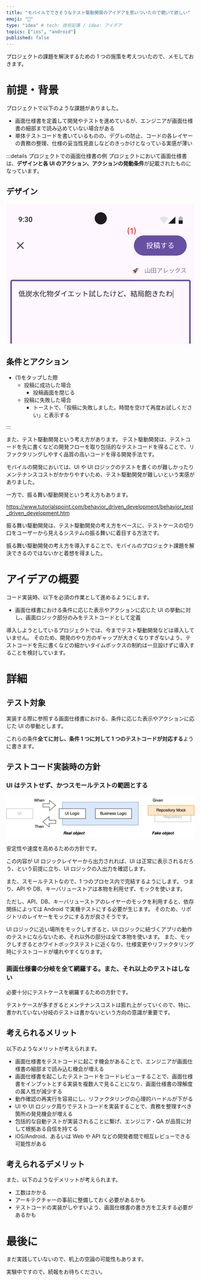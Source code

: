 ```yaml
---
title: "モバイルでできそうなテスト駆動開発のアイデアを思いついたので聞いて欲しい"
emoji: "🌟"
type: "idea" # tech: 技術記事 / idea: アイデア
topics: ["ios", "android"]
published: false
---
```


プロジェクトの課題を解決するための 1 つの施策を考えついたので、メモしておきます。

# 前提・背景

プロジェクトで以下のような課題がありました。

- 画面仕様書を定義して開発やテストを進めているが、エンジニアが画面仕様書の細部まで読み込めていない場合がある
- 単体テストコードを書いているものの、デグレの防止、コードの各レイヤーの責務の整理、仕様の妥当性見直しなどのきっかけとなっている実感が薄い

:::details プロジェクトでの画面仕様書の例
プロジェクトにおいて画面仕様書は、**デザインと各 UI のアクション、アクションの発動条件**が記載されたものになっています。

## デザイン

![](/images/mobile-ui-logic-behavior-driven-development/screen-spec-image.png)

## 条件とアクション

- (1)をタップした際
  - 投稿に成功した場合
    - 投稿画面を閉じる
  - 投稿に失敗した場合
    - トーストで、「投稿に失敗しました。時間を空けて再度お試しください」と表示する

:::

また、テスト駆動開発という考え方があります。
テスト駆動開発は、テストコードを先に書くなどの開発フローを取り包括的なテストコードを得ることで、リファクタリングしやすく品質の高いコードを得る開発手法です。

モバイルの開発においては、UI や UI ロジックのテストを書くのが難しかったりメンテナンスコストがかかりやすいため、テスト駆動開発が難しいという実感がありました。

一方で、振る舞い駆動開発という考え方もあります。

https://www.tutorialspoint.com/behavior_driven_development/behavior_test_driven_development.htm

振る舞い駆動開発は、テスト駆動開発の考え方をベースに、テストケースの切り口をユーザーから見えるシステムの振る舞いに着目する方法です。

振る舞い駆動開発の考え方を導入することで、モバイルのプロジェクト課題を解決できるのではないかと着想を得ました。

# アイデアの概要

コード実装時、以下を必須の作業として進めるようにします。

- 画面仕様書における条件に応じた表示やアクションに応じた UI の挙動に対し、画面ロジック部分のみをテストコードとして定義

導入しようとしているプロジェクトでは、今までテスト駆動開発などは導入していません。
そのため、開発のやり方のギャップが大きくなりすぎないよう、テストコードを先に書くなどの細かいタイムボックスの制約は一旦設けずに導入することを検討しています。

# 詳細

## テスト対象

実装する際に参照する画面仕様書における、条件に応じた表示やアクションに応じた UI の挙動とします。

これらの条件**全てに対し、条件 1 つに対して 1 つのテストコードが対応する**ように書きます。

## テストコード実装時の方針

### UI はテストせず、かつスモールテストの範囲とする

![](/images/mobile-ui-logic-behavior-driven-development/testing-layers.png)

安定性や速度を高めるための方針です。

この内容が UI ロジックレイヤーから出力されれば、UI は正常に表示されるだろう、という前提に立ち、UI ロジックの入出力を確認します。

また、スモールテストなので、1 つのプロセス内で完結するようにします。
つまり、API や DB、キーバリューストアは本物を利用せず、モックを使います。

ただし、API、DB、キーバリューストアのレイヤーのモックを利用すると、依存関係によっては Android で実機テストにする必要が生じます。
そのため、リポジトリのレイヤーをモックにする方が良さそうです。

UI ロジックに近い場所をモックしすぎると、UI ロジックに紐づくアプリの動作のテストにならないため、それ以外の部分は全て本物を使います。
また、モックしすぎるとホワイトボックステストに近くなり、仕様変更やリファクタリング時にテストコードが壊れやすくなります。

### 画面仕様書の分岐を全て網羅する。また、それ以上のテストはしない

必要十分にテストケースを網羅するための方針です。

テストケースが多すぎるとメンテナンスコストは膨れ上がっていくので、特に、書かれていない分岐のテストは書かないという方向の意識が重要です。

## 考えられるメリット

以下のようなメリットが考えられます。

- 画面仕様書をテストコードに起こす機会があることで、エンジニアが画面仕様書の細部まで読み込む機会が増える
- 画面仕様書を起こしたテストコードをコードレビューすることで、画面仕様書をインプットとする実装を複数人で見ることになり、画面仕様書の理解度の属人性が減少する
- 動作確認の再実行を容易にし、リファクタリングの心理的ハードルが下がる
- UI や UI ロジック周りでテストコードを実装することで、責務を整理すべき箇所の発見機会が増える
- 包括的な自動テストが実装されることに繋げ、エンジニア・QA が品質に対して根拠ある自信を持てる
- iOS/Android、あるいは Web や API などの開発者間で相互レビューできる可能性がある

## 考えられるデメリット

また、以下のようなデメリットが考えられます。

- 工数はかかる
- アーキテクチャーの事前に整備しておく必要があるかも
- テストコードの実装がしやすいよう、画面仕様書の書き方を工夫する必要があるかも

# 最後に

まだ実践していないので、机上の空論の可能性もあります。

実験中ですので、続報をお待ちください。
